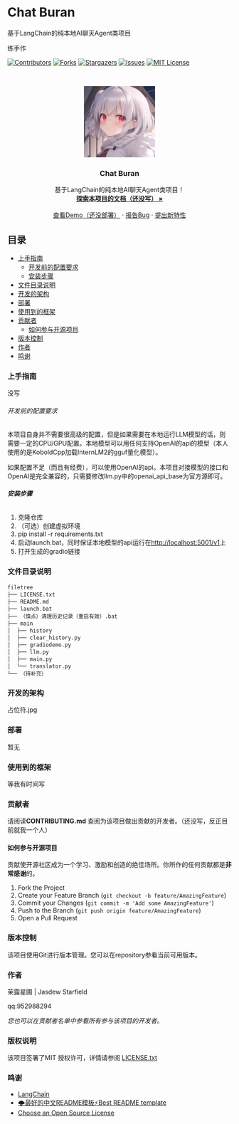 

# Chat Buran

基于LangChain的纯本地AI聊天Agent类项目

练手作

<!-- PROJECT SHIELDS -->

[![Contributors][contributors-shield]][contributors-url]
[![Forks][forks-shield]][forks-url]
[![Stargazers][stars-shield]][stars-url]
[![Issues][issues-shield]][issues-url]
[![MIT License][license-shield]][license-url]

<!-- PROJECT LOGO -->
<br />

<p align="center">
  <a href="https://github.com/JasdewStarfield/ChatBuran/tree/master/main/Buran.png">
    <img src="main/Buran.png" alt="Logo" width="160" height="160">
  </a>

  <h3 align="center">Chat Buran</h3>
  <p align="center">
    基于LangChain的纯本地AI聊天Agent类项目！
    <br />
    <a href="https://github.com/JasdewStarfield/ChatBuran"><strong>探索本项目的文档（还没写） »</strong></a>
    <br />
    <br />
    <a href="https://github.com/JasdewStarfield/ChatBuran">查看Demo（还没部署）</a>
    ·
    <a href="https://github.com/JasdewStarfield/ChatBuran/issues">报告Bug</a>
    ·
    <a href="https://github.com/JasdewStarfield/ChatBuran/issues">提出新特性</a>
  </p>

</p>


 
## 目录

- [上手指南](#上手指南)
  - [开发前的配置要求](#开发前的配置要求)
  - [安装步骤](#安装步骤)
- [文件目录说明](#文件目录说明)
- [开发的架构](#开发的架构)
- [部署](#部署)
- [使用到的框架](#使用到的框架)
- [贡献者](#贡献者)
  - [如何参与开源项目](#如何参与开源项目)
- [版本控制](#版本控制)
- [作者](#作者)
- [鸣谢](#鸣谢)

### 上手指南

没写



###### 开发前的配置要求

本项目自身并不需要很高级的配置，但是如果需要在本地运行LLM模型的话，则需要一定的CPU/GPU配置。本地模型可以用任何支持OpenAI的api的模型（本人使用的是KoboldCpp加载InternLM2的gguf量化模型）。

如果配置不足（而且有经费），可以使用OpenAI的api。本项目对接模型的接口和OpenAI是完全兼容的，只需要修改llm.py中的openai_api_base为官方源即可。

###### **安装步骤**

1. 克隆仓库
2. （可选）创建虚拟环境
3. pip install -r requirements.txt
4. 启动launch.bat，同时保证本地模型的api运行在[http://localhost:5001/v1](http://localhost:5001/v1)上
5. 打开生成的gradio链接

### 文件目录说明

```
filetree 
├── LICENSE.txt
├── README.md
├── launch.bat
├── （慎点）清理历史记录（重启有效）.bat
├── main
│  ├── history
│  ├── clear_history.py
│  ├── gradiodemo.py
│  ├── llm.py
│  ├── main.py
│  └── translator.py
└── （待补充）

```





### 开发的架构 

占位符.jpg

### 部署

暂无

### 使用到的框架

等我有时间写

### 贡献者

请阅读**CONTRIBUTING.md** 查阅为该项目做出贡献的开发者。（还没写，反正目前就我一个人）

#### 如何参与开源项目

贡献使开源社区成为一个学习、激励和创造的绝佳场所。你所作的任何贡献都是**非常感谢**的。


1. Fork the Project
2. Create your Feature Branch (`git checkout -b feature/AmazingFeature`)
3. Commit your Changes (`git commit -m 'Add some AmazingFeature'`)
4. Push to the Branch (`git push origin feature/AmazingFeature`)
5. Open a Pull Request



### 版本控制

该项目使用Git进行版本管理。您可以在repository参看当前可用版本。

### 作者

茉露星圃 | Jasdew Starfield

qq:952988294    

 *您也可以在贡献者名单中参看所有参与该项目的开发者。*

### 版权说明

该项目签署了MIT 授权许可，详情请参阅 [LICENSE.txt](https://github.com/JasdewStarfield/ChatBuran/blob/master/LICENSE.txt)

### 鸣谢


- [LangChain](https://www.langchain.com/)
- [🌩最好的中文README模板⚡️Best README template](https://github.com/shaojintian/Best_README_template)
- [Choose an Open Source License](https://choosealicense.com)

<!-- links -->
[your-project-path]:https://github.com/JasdewStarfield/ChatBuran
[contributors-shield]: https://img.shields.io/github/contributors/JasdewStarfield/ChatBuran.svg?style=flat-square
[contributors-url]: https://github.com/JasdewStarfield/ChatBuran/graphs/contributors
[forks-shield]: https://img.shields.io/github/forks/JasdewStarfield/ChatBuran?style=flat-square
[forks-url]: https://github.com/JasdewStarfield/ChatBuran/network/members
[stars-shield]: https://img.shields.io/github/stars/JasdewStarfield/ChatBuran.svg?style=flat-square
[stars-url]: https://github.com/JasdewStarfield/ChatBuran/stargazers
[issues-shield]: https://img.shields.io/github/issues/JasdewStarfield/ChatBuran.svg?style=flat-square
[issues-url]: https://github.com/JasdewStarfield/ChatBuran/issues
[license-shield]: https://img.shields.io/github/license/JasdewStarfield/ChatBuran.svg?style=flat-square
[license-url]: https://github.com/JasdewStarfield/ChatBuran/master/LICENSE.txt




